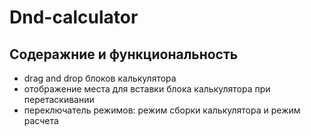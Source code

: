 # Dnd-calculator

## Содеражние и функциональность

- drag and drop блоков калькулятора
- отображение места для вставки блока калькулятора при перетаскивании
- переключатель режимов: режим сборки калькулятора и режим расчета



